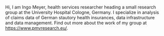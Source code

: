 Hi, I am Ingo Meyer, health services researcher heading a small research group at the University Hospital Cologne, Germany.
I specialize in analysis of claims data of German stautory health insurances, data infrastructure and data management.
Find out more about the work of my group at https://www.pmvresearch.eu/.
